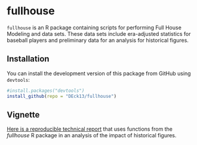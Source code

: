 # fullhouse

`fullhouse` is an R package containing scripts for performing Full House Modeling and data sets. These data sets include era-adjusted statistics for baseball players and preliminary data for an analysis for historical figures.

## Installation

You can install the development version of this package from GitHub using `devtools`:

```r
#install.packages("devtools")
install_github(repo = "DEck13/fullhouse")
```

## Vignette 

[Here is a reproducible technical report](https://htmlpreview.github.io/?https://github.com/DEck13/historical-impact-resources/blob/main/pantheon_fullhouse.html) that uses functions from the *fullhouse* R package in an analysis of the impact of historical figures.
